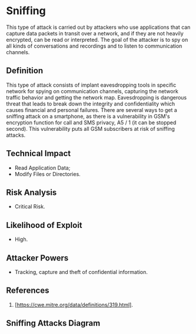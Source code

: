 # Sniffing

This type of attack is carried out by attackers who use applications that can capture data packets in transit over a network, and if they are not heavily encrypted, can be read or interpreted. The goal of the attacker is to spy on all kinds of conversations and recordings and to listen to communication channels.

## Definition

This type of attack consists of implant eavesdropping tools in specific network for spying on communication channels, capturing the network traffic behavior and getting the network map. Eavesdropping is dangerous threat that leads to break down the integrity and confidentiality which causes financial and personal failures. There are several ways to get a sniffing attack on a smartphone, as there is a vulnerability in GSM's encryption function for call and SMS privacy, A5 / 1 (it can be stopped second). This vulnerability puts all GSM subscribers at risk of sniffing attacks. 

## Technical Impact
  * Read Application Data; 
  * Modify Files or Directories.

## Risk Analysis
  * Critical Risk.

## Likelihood of Exploit
  * High.
  
## Attacker Powers

 * Tracking, capture and theft of confidential information.

## References
 1. [https://cwe.mitre.org/data/definitions/319.html].


 
## Sniffing Attacks Diagram


